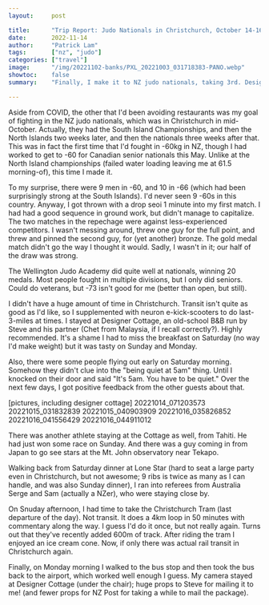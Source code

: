 ```yaml
---
layout:     post

title:      "Trip Report: Judo Nationals in Christchurch, October 14-16 2022"
date:       2022-11-14
author:     "Patrick Lam"
tags:       ["nz", "judo"]
categories: ["travel"]
image:      "/img/20221102-banks/PXL_20221003_031718383-PANO.webp"
showtoc:    false
summary:    "Finally, I make it to NZ judo nationals, taking 3rd. Designer Cottage was a great place to stay. Plus, Christchurch Tram."

---
```


Aside from COVID, the other that I'd been avoiding restaurants was my
goal of fighting in the NZ judo nationals, which was in Christchurch
in mid-October. Actually, they had the South Island Championships, and
then the North Islands two weeks later, and then the nationals three
weeks after that. This was in fact the first time that I'd fought in
-60kg in NZ, though I had worked to get to -60 for Canadian senior
nationals this May. Unlike at the North Island championships (failed
water loading leaving me at 61.5 morning-of), this time I made it.

To my surprise, there were 9 men in -60, and 10 in -66 (which had been
surprisingly strong at the South Islands). I'd never seen 9 -60s in
this country.  Anyway, I got thrown with a drop seoi 1 minute into my
first match. I had had a good sequence in ground work, but didn't manage
to capitalize. The two matches in the repechage were against
less-experienced competitors. I wasn't messing around, threw one guy
for the full point, and threw and pinned the second guy, for (yet
another) bronze. The gold medal match didn't go the way I thought it
would. Sadly, I wasn't in it; our half of the draw was strong.

The Wellington Judo Academy did quite well at nationals, winning 20
medals. Most people fought in multiple divisions, but I only did
seniors. Could do veterans, but -73 isn't good for me (better than open,
but still).

I didn't have a huge amount of time in Christchurch. Transit isn't
quite as good as I'd like, so I supplemented with neuron
e-kick-scooters to do last-3-miles at times. I stayed at Designer Cottage,
an old-school B&B run by Steve and his partner (Chet from Malaysia, if I
recall correctly?). Highly recommended.  It's a shame I had to miss
the breakfast on Saturday (no way I'd make weight) but it was tasty on
Sunday and Monday. 

Also, there were some people flying out early on Saturday
morning. Somehow they didn't clue into the "being quiet at 5am" thing.
Until I knocked on their door and said "It's 5am. You have to be
quiet." Over the next few days, I got positive feedback from the other
guests about that.

[pictures, including designer cottage]
20221014_071203573
20221015_031832839
20221015_040903909
20221016_035826852
20221016_041556429
20221016_044911012

There was another athlete staying at the Cottage as well, from
Tahiti. He had just won some race on Sunday. And there was a guy
coming in from Japan to go see stars at the Mt. John observatory near
Tekapo.

Walking back from Saturday dinner at Lone Star (hard to seat a large party even in
Christchurch, but not awesome; 9 ribs is twice as many as I can
handle, and was also Sunday dinner), I ran into referees from
Australia Serge and Sam (actually a NZer), who were staying close by.

On Snuday afternoon, I had time to take the Christchurch Tram (last
departure of the day). Not transit. It does a 4km loop in 50 minutes
with commentary along the way. I guess I'd do it once, but not really
again.  Turns out that they've recently added 600m of track. After
riding the tram I enjoyed an ice cream cone. Now, if only there was
actual rail transit in Christchurch again.

Finally, on Monday morning I walked to the bus stop and then took the bus back to 
the airport, which worked well enough I guess. My camera stayed at Designer Cottage
(under the chair); huge props to Steve for mailing it to me! (and fewer props for
NZ Post for taking a while to mail the package).
